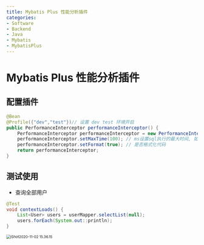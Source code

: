 ```yaml
---
title: Mybatis Plus 性能分析插件
categories:
- Software
- Backend
- Java
- Mybatis
- MybatisPlus
---
```

# Mybatis Plus 性能分析插件

## 配置插件

```java
@Bean
@Profile({"dev","test"})// 设置 dev test 环境开启
public PerformanceInterceptor performanceInterceptor() {
    PerformanceInterceptor performanceInterceptor = new PerformanceInterceptor();
    performanceInterceptor.setMaxTime(100); // ms设置sql执行的最大时间, 如果超过了则不 执行
    performanceInterceptor.setFormat(true); // 是否格式化代码
    return performanceInterceptor;
}
```

## 测试使用

- 查询全部用户

```java
@Test
void contextLoads() {
    List<User> users = userMapper.selectList(null);
    users.forEach(System.out::println);
}
```

<img src="https://raw.githubusercontent.com/LuShan123888/Files/main/Pictures/2020-12-10-2020-11-02-iShot2020-11-02%252015.36.15.png" alt="iShot2020-11-02 15.36.15" style="zoom:67%;" />